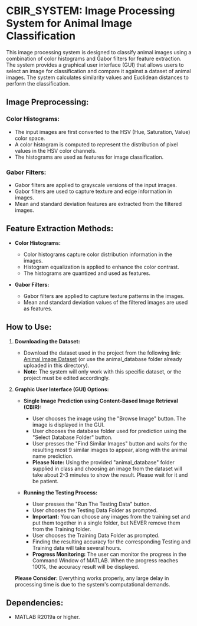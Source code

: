 # CBIR_SYSTEM: Image Processing System for Animal Image Classification

This image processing system is designed to classify animal images using a combination of color histograms and Gabor filters for feature extraction. The system provides a graphical user interface (GUI) that allows users to select an image for classification and compare it against a dataset of animal images. The system calculates similarity values and Euclidean distances to perform the classification.

## Image Preprocessing:

### Color Histograms:
- The input images are first converted to the HSV (Hue, Saturation, Value) color space.
- A color histogram is computed to represent the distribution of pixel values in the HSV color channels.
- The histograms are used as features for image classification.

### Gabor Filters:
- Gabor filters are applied to grayscale versions of the input images.
- Gabor filters are used to capture texture and edge information in images.
- Mean and standard deviation features are extracted from the filtered images.

## Feature Extraction Methods:

- **Color Histograms:**
  - Color histograms capture color distribution information in the images.
  - Histogram equalization is applied to enhance the color contrast.
  - The histograms are quantized and used as features.

- **Gabor Filters:**
  - Gabor filters are applied to capture texture patterns in the images.
  - Mean and standard deviation values of the filtered images are used as features.

## How to Use:

1. **Downloading the Dataset:**
   - Download the dataset used in the project from the following link: [Animal Image Dataset](https://www.csc.kth.se/~heydarma/Datasets.html) (or use the animal_database folder already uploaded in this directory).
   - **Note:** The system will only work with this specific dataset, or the project must be edited accordingly.

2. **Graphic User Interface (GUI) Options:**
   - **Single Image Prediction using Content-Based Image Retrieval (CBIR):**
     - User chooses the image using the "Browse Image" button. The image is displayed in the GUI.
     - User chooses the database folder used for prediction using the "Select Database Folder" button.
     - User presses the "Find Similar Images" button and waits for the resulting most 9 similar images to appear, along with the animal name prediction.
     - **Please Note:** Using the provided "animal_database" folder supplied in class and choosing an image from the dataset will take about 2-3 minutes to show the result. Please wait for it and be patient.
   
   - **Running the Testing Process:**
     - User presses the "Run The Testing Data" button.
     - User chooses the Testing Data Folder as prompted.
     - **Important:** You can choose any images from the training set and put them together in a single folder, but NEVER remove them from the Training folder.
     - User chooses the Training Data Folder as prompted.
     - Finding the resulting accuracy for the corresponding Testing and Training data will take several hours.
     - **Progress Monitoring:** The user can monitor the progress in the Command Window of MATLAB. When the progress reaches 100%, the accuracy result will be displayed.
  
   **Please Consider:** Everything works properly, any large delay in processing time is due to the system's computational demands.

## Dependencies:

- MATLAB R2019a or higher.
